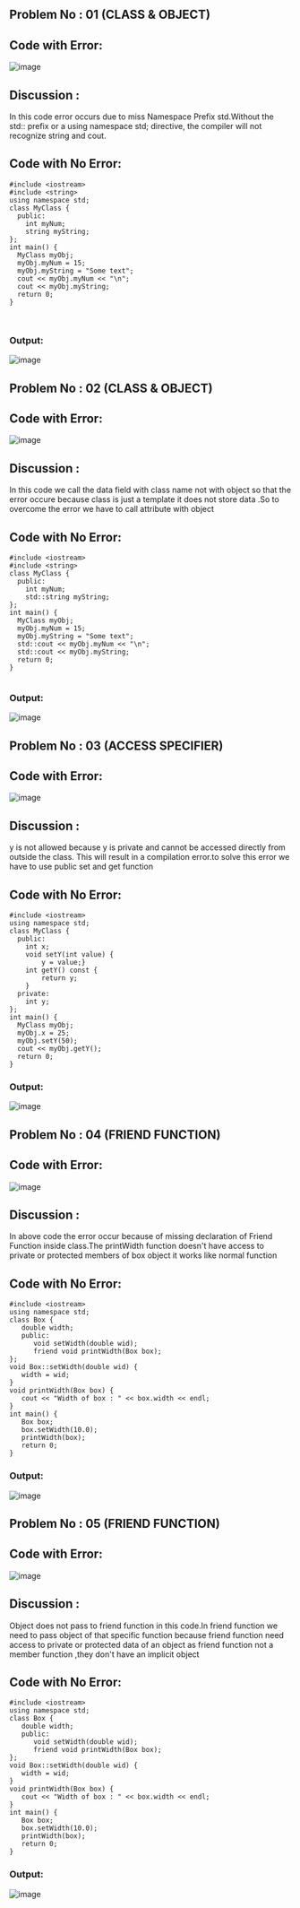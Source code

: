 ## Problem No : 01 (CLASS & OBJECT)
## Code with Error:
![image](https://github.com/user-attachments/assets/a7aa5b36-9706-461e-b279-56cc27f20f9e)
## Discussion :
In this code error occurs due to miss Namespace Prefix std.Without the std:: prefix or a using namespace std; directive, the compiler will not recognize string and cout.
## Code with No Error:

```
#include <iostream>
#include <string>
using namespace std;
class MyClass {
  public:
    int myNum;
    string myString;
};
int main() {
  MyClass myObj;
  myObj.myNum = 15;
  myObj.myString = "Some text";
  cout << myObj.myNum << "\n";
  cout << myObj.myString;
  return 0;
}



```

### Output:
![image](https://github.com/user-attachments/assets/417f0303-fbc8-4423-9639-59772d1c68ea)



## Problem No : 02 (CLASS & OBJECT)
## Code with Error:
![image](https://github.com/user-attachments/assets/900c74c2-891b-40bb-9a13-6e04ef28470c)
## Discussion :
In this code we call the data field with class name not with object so that the error occure because class is just a template it does not store data .So to overcome the error we have to call attribute with object
## Code with No Error:

```
#include <iostream>
#include <string>
class MyClass {
  public:
    int myNum;
    std::string myString;
};
int main() {
  MyClass myObj;
  myObj.myNum = 15;
  myObj.myString = "Some text";
  std::cout << myObj.myNum << "\n";
  std::cout << myObj.myString;
  return 0;
}


```

### Output:
![image](https://github.com/user-attachments/assets/001c0dc4-4935-4112-ab5f-35ca86657055)



## Problem No : 03 (ACCESS SPECIFIER)
## Code with Error:
![image](https://github.com/user-attachments/assets/fd68f019-0926-450e-b0f9-e02665e949bd)
## Discussion :
y is not allowed because y is private and cannot be accessed directly from outside the class. This will result in a compilation error.to solve this error we have to use public set and get function
## Code with No Error:

```
#include <iostream>
using namespace std;
class MyClass {
  public:
    int x;
    void setY(int value) {
        y = value;}
    int getY() const {
        return y;
    }
  private:
    int y;
};
int main() {
  MyClass myObj;
  myObj.x = 25;
  myObj.setY(50);
  cout << myObj.getY();
  return 0;
}
```

### Output:
![image](https://github.com/user-attachments/assets/4c1a1b17-2965-492a-aaa6-2f356722ac39)



## Problem No : 04 (FRIEND FUNCTION)
## Code with Error:
![image](https://github.com/user-attachments/assets/8fb9c69f-75e3-4c8a-a052-9d14788439e0)
## Discussion :
In above code the error occur because of missing declaration of Friend Function inside class.The printWidth function doesn't have access to private or protected members of box object it works like normal function
## Code with No Error:

```
#include <iostream>
using namespace std;
class Box {
   double width;
   public:
      void setWidth(double wid);
      friend void printWidth(Box box);
};
void Box::setWidth(double wid) {
   width = wid;
}
void printWidth(Box box) {
   cout << "Width of box : " << box.width << endl;
}
int main() {
   Box box;
   box.setWidth(10.0);
   printWidth(box);
   return 0;
}
```

### Output:
![image](https://github.com/user-attachments/assets/eae0c88a-f5c6-4575-9cf8-7fe764a28bb3)



## Problem No : 05 (FRIEND FUNCTION)
## Code with Error:
![image](https://github.com/user-attachments/assets/9fa0e5b1-94b0-4ca1-a6d4-7a386920699b)
## Discussion :
Object does not pass to friend function in this code.In friend function we need to pass object of that specific function because friend function need access to private or protected data of an object as friend function not a member function ,they don't have an implicit object
## Code with No Error:

```
#include <iostream>
using namespace std;
class Box {
   double width;
   public:
      void setWidth(double wid);
      friend void printWidth(Box box);
};
void Box::setWidth(double wid) {
   width = wid;
}
void printWidth(Box box) {
   cout << "Width of box : " << box.width << endl;
}
int main() {
   Box box;
   box.setWidth(10.0);
   printWidth(box);
   return 0;
}
```

### Output:

![image](https://github.com/user-attachments/assets/ecde9d78-a916-4de5-9a32-573ef66c1f93)


